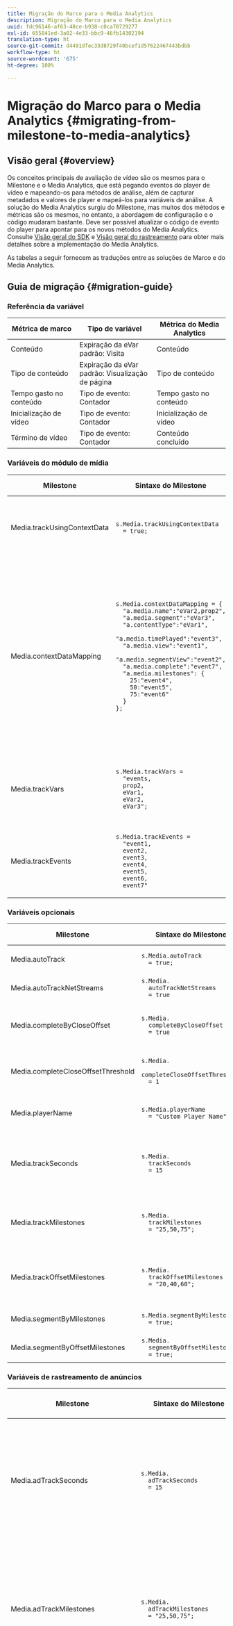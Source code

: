 ```yaml
---
title: Migração do Marco para o Media Analytics
description: Migração do Marco para o Media Analytics
uuid: fdc96146-af63-48ce-b938-c0ca70729277
exl-id: 655841ed-3a02-4e33-bbc9-46fb14302194
translation-type: ht
source-git-commit: d4491dfec33d8729f40bcef1d57622467443bdbb
workflow-type: ht
source-wordcount: '675'
ht-degree: 100%

---
```


# Migração do Marco para o Media Analytics {#migrating-from-milestone-to-media-analytics}

## Visão geral {#overview}

Os conceitos principais de avaliação de vídeo são os mesmos para o Milestone e o Media Analytics, que está pegando eventos do player de vídeo e mapeando-os para métodos de análise, além de capturar metadados e valores de player e mapeá-los para variáveis de análise. A solução do Media Analytics surgiu do Milestone, mas muitos dos métodos e métricas são os mesmos, no entanto, a abordagem de configuração e o código mudaram bastante. Deve ser possível atualizar o código de evento do player para apontar para os novos métodos do Media Analytics. Consulte [Visão geral do SDK](/help/sdk-implement/setup/setup-overview.md) e [Visão geral do rastreamento](/help/sdk-implement/track-av-playback/track-core-overview.md) para obter mais detalhes sobre a implementação do Media Analytics.

As tabelas a seguir fornecem as traduções entre as soluções de Marco e do Media Analytics.

## Guia de migração {#migration-guide}

### Referência da variável

| Métrica de marco | Tipo de variável | Métrica do Media Analytics |
| --- | --- | --- |
| Conteúdo | Expiração da eVar <br> padrão: Visita | Conteúdo |
| Tipo de conteúdo | Expiração da eVar <br> padrão: Visualização de página | Tipo de conteúdo |
| Tempo gasto no conteúdo | Tipo de evento:<br> Contador | Tempo gasto no conteúdo |
| Inicialização de vídeo | Tipo de evento:<br> Contador | Inicialização de vídeo |
| Término de vídeo | Tipo de evento:<br> Contador | Conteúdo concluído |


### Variáveis do módulo de mídia

| Milestone | Sintaxe do Milestone | Media Analytics | Sintaxe do Media Analytics |
| --- | --- | --- | --- |
| Media.trackUsingContextData | `s.Media.trackUsingContextData` <br> `  = true;` | N/D | Todos os dados do Media Analytics são enviados somente com os Dados de contexto. |
| Media.contextDataMapping | `s.Media.contextDataMapping = {` <br> `  "a.media.name":"eVar2,prop2",` <br> `  "a.media.segment":"eVar3",` <br> `  "a.contentType":"eVar1",` <br> `  "a.media.timePlayed":"event3",` <br> `  "a.media.view":"event1",` <br> `  "a.media.segmentView":"event2",` <br> `  "a.media.complete":"event7",` <br> `  "a.media.milestones": {` <br> `    25:"event4",` <br> `    50:"event5",` <br> `    75:"event6"` <br> `  }` <br> `};` | N/D | Os dados de contexto do Media Analytics são preenchidos automaticamente em variáveis reservadas. O mapeamento para eVars, as propriedades e os eventos que não são mais necessários no código de implementação. Os clientes podem mapear dados de contexto para variáveis usando regras de processamento. |
| Media.trackVars | `s.Media.trackVars =` <br> `  "events,` <br> `  prop2,` <br> `  eVar1,` <br> `  eVar2,` <br> `  eVar3";` | N/D | Não é mais necessário, pois o mapeamento ocorre por meio de variáveis reservadas e regras de processamento. |
| Media.trackEvents | `s.Media.trackEvents =` <br> `  "event1,` <br> `  event2,` <br> `  event3,` <br> `  event4,` <br> `  event5,` <br> `  event6,` <br> `  event7"` | N/D | Não é mais necessário, pois o mapeamento ocorre por meio de variáveis reservadas e regras de processamento. |

### Variáveis opcionais

| Milestone | Sintaxe do Milestone | Media Analytics | Sintaxe do Media Analytics |
| --- | --- | --- | --- |
| Media.autoTrack | `s.Media.autoTrack` <br> `  = true;` | N/D | Não fornecemos mais mapeamentos pré-criados de player. |
| Media.autoTrackNetStreams | `s.Media.` <br> `  autoTrackNetStreams` <br> `  = true` | N/D | Não fornecemos mais mapeamentos pré-criados de player. |
| Media.completeByCloseOffset | `s.Media.` <br> `  completeByCloseOffset` <br> `  = true` | N/D | A Conclusão de conteúdo é compatível apenas com um marcador de progresso de 100%. |
| Media.completeCloseOffsetThreshold | `s.Media.` <br> `  completeCloseOffsetThreshold` <br> `  = 1` | N/D | A Conclusão de conteúdo é compatível apenas com um marcador de progresso de 100%. |
| Media.playerName | `s.Media.playerName` <br> `  = "Custom Player Name"` | Chave do SDK: playerName;<br> Chave da API: media.playerName | `MediaHeartbeatConfig.` <br> `  playerName` |
| Media.trackSeconds | `s.Media.` <br> `  trackSeconds` <br> `  = 15` | N/D | O Media Analytics está definido para 10 segundos para conteúdo e 1 segundo para anúncios. Nenhuma outra opção está disponível. |
| Media.trackMilestones | `s.Media.` <br> `  trackMilestones` <br> `  = "25,50,75";` | N/D | O Media Analytics sempre rastreia marcadores de progresso em 10%, 25%, 50%, 75%, 95%. |
| Media.trackOffsetMilestones | `s.Media.` <br> `  trackOffsetMilestones` <br> `  = "20,40,60";` | N/D | O Media Analytics sempre rastreia marcadores de progresso em 10%, 25%, 50%, 75%, 95%. |
| Media.segmentByMilestones | `s.Media.segmentByMilestones` <br> `  = true;` | N/D | O rastreamento automático não está mais disponível. |
| Media.segmentByOffsetMilestones | `s.Media.` <br> `  segmentByOffsetMilestones` <br> `  = true;` | N/D | O rastreamento automático não está mais disponível. |

### Variáveis de rastreamento de anúncios

| Milestone | Sintaxe do Milestone | Media Analytics | Sintaxe do Media Analytics |
| --- | --- | --- | --- |
| Media.adTrackSeconds | `s.Media.` <br> `  adTrackSeconds` <br> `  = 15` | N/D | O Media Analytics está definido para 10 segundos para conteúdo e 1 segundo para anúncios. Nenhuma outra opção está disponível. |
| Media.adTrackMilestones | `s.Media.` <br> `  adTrackMilestones` <br> `  = "25,50,75";` | N/D | Os marcadores de progresso não são fornecidos por padrão para anúncios. Use as métricas calculadas para criar marcadores de progresso de anúncios. |
| Media.adTrackOffsetMilestones | `s.Media.` <br> `  adTrackOffsetMilestones` <br> `  = "20,40,60";` | N/D | Media Analytics está definido para 1 segundo para anúncios. Nenhuma outra opção está disponível. |
| Media.adSegmentByMilestones | `s.Media.` <br> `  adSegmentByMilestones` <br> `  = true;` | N/D | O rastreamento automático não está mais disponível. |
| Media.adSegmentByOffsetMilestones | `s.Media.` <br> `  adSegmentByOffsetMilestones` <br> `  = true;` | N/D | O rastreamento automático não está mais disponível. |

### Métodos do módulo de mídia

| Milestone | Sintaxe do Milestone | Media Analytics | Sintaxe do Media Analytics |
| --- | --- | --- | --- |
| Media.open | `s.Media.open(` <br> `  mediaName,` <br> `  mediaLength,` <br> `  mediaPlayerName)` | trackSessionStart | `trackSessionStart(` <br> `  mediaObject,` <br> `  contextData)` |
| mediaName | `mediaName`: (obrigatório) o nome do vídeo conforme você quer que ele seja exibido nos relatórios de vídeo. | name | `createMediaObject(` <br> `  name,` <br> `  mediaId,` <br> `  length,` <br> `  streamType)` |
| mediaLength | `mediaLength`: (obrigatório) a duração do vídeo, em segundos. | length | `createMediaObject(` <br> `  name,` <br> `  mediaId,` <br> `  length,` <br> `  streamType)` |
| mediaPlayerName | `mediaPlayerName`: (obrigatório) o nome do reprodutor de mídia utilizado para exibir o vídeo, conforme você quer que ele seja exibido nos relatórios de vídeo. | playerName | `MediaHeartbeatConfig.` <br> `  playerName` |
| Media.openAd | `s.Media.openAd(` <br> `  name,` <br> `  length,` <br> `  playerName,` <br> `  parentName,` <br> `  parentPod,` <br> `  parentPodPosition,` <br> `  CPM)` | trackEvent | `mediaHeartbeat.trackEvent(` <br> `  MediaHeartbeat.` <br> `    Event.` <br> `    AdBreakStart, ` <br> `  adBreakObject);` <br> `...` <br> `trackEvent(` <br> `  MediaHeartbeat.` <br> `    Event.` <br> `    AdStart, ` <br> `  adObject, ` <br> `  adCustomMetadata);` |
| name | `name`: (obrigatório) o nome ou a ID do anúncio. | name | `createAdObject(` <br> `  name, ` <br> `  adId, ` <br> `  position, ` <br> `  length)` |
| length | `length`: (obrigatório) a duração do anúncio. | length | `createAdObject(` <br> `  name, ` <br> `  adId, ` <br> `  position, ` <br> `  length)` |
| playerName | `playerName`: (obrigatório) o nome do reprodutor de mídia utilizado para exibir o anúncio. | playerName | `MediaHeartbeatConfig.` <br> `  playerName` |
| parentName | `parentName`: O nome ou a ID do conteúdo principal no qual o anúncio está incorporado. | N/D | Herdado automaticamente. |
| parentPod | `parentPod`: A posição, no conteúdo principal, da reprodução do anúncio. | position | `createAdBreakObject(` <br> `  name, ` <br> `  position, ` <br> `  startTime)` |
| parentPodPosition | `parentPodPosition`: A posição, no pod, da reprodução do anúncio. | position | `createAdObject(` <br> `  name, ` <br> `  adId, ` <br> `  position, ` <br> `  length)` |
| CPM | `CPM`: O CPM ou o CPM criptografado (com prefixo &quot;~&quot;) que se aplica a essa reprodução. | N/D | Por padrão, não disponível no Media Analytics. |
| Media.click | `s.Media.click(name, offset)` | N/D | Usar uma chamada de análise de link personalizado para rastrear os cliques. |
| Media.close | `s.Media.close(mediaName)` | trackSessionEnd | `trackSessionEnd()` |
| Media.complete | `s.Media.complete(name, offset)` | trackComplete | `trackComplete()` |
| Media.play | `s.Media.play(` <br> `  name,` <br> `  offset,` <br> `  segmentNum,` <br> `  segment, ` <br> `  segmentLength)` | trackPlay | `trackPlay()` |
| Media.stop | `s.Media.stop(mediaName, mediaOffset)` | trackPause<br> ou <br>trackEvent | `trackPause()` <br> ou `trackEvent(` <br> `  MediaHeartbeat.` <br> `  Event.` <br> `  SeekStart)` <br> ou <br> `trackEvent(` <br> `  MediaHeartbeat.` <br> `  Event.` <br> `  BufferStart);` |
| Media.monitor | `s.Media.monitor(s, media)` | Use os metadados personalizados ou padrão para definir variáveis adicionais. | `var customVideoMetadata = ` <br> `{` <br> `  isUserLoggedIn: ` <br> `    "false",` <br> `  tvStation: ` <br> `    "Sample TV station",` <br> `  programmer: ` <br> `    "Sample programmer"` <br> `};` <br> `...` <br> `var standardVideoMetadata ` <br> `  = {};` <br> `standardVideoMetadata` <br> `  [MediaHeartbeat.` <br> `   VideoMetadataKeys.` <br> `   EPISODE] = ` <br> `  "Sample Episode";` <br> `standardVideoMetadata` <br> `  [MediaHeartbeat.` <br> `   VideoMetadataKeys.` <br> `   SHOW] = "Sample Show";` <br> `...` <br> `mediaObject.setValue(` <br> `  MediaHeartbeat.` <br> `  MediaObjectKey.` <br> `  StandardVideoMetadata, ` <br> `  standardVideoMetadata);` |
| Media.track | `s.Media.track(mediaName)` | N/D | A frequência de chamada de rastreamento é definida automaticamente. |
